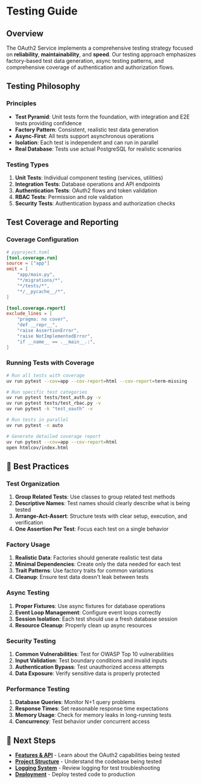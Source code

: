 # Testing Guide

## Overview

The OAuth2 Service implements a comprehensive testing strategy focused on **reliability**, **maintainability**, and **speed**. Our testing approach emphasizes factory-based test data generation, async testing patterns, and comprehensive coverage of authentication and authorization flows.

## Testing Philosophy

### Principles
- **Test Pyramid**: Unit tests form the foundation, with integration and E2E tests providing confidence
- **Factory Pattern**: Consistent, realistic test data generation
- **Async-First**: All tests support asynchronous operations
- **Isolation**: Each test is independent and can run in parallel
- **Real Database**: Tests use actual PostgreSQL for realistic scenarios

### Testing Types
1. **Unit Tests**: Individual component testing (services, utilities)
2. **Integration Tests**: Database operations and API endpoints
3. **Authentication Tests**: OAuth2 flows and token validation
4. **RBAC Tests**: Permission and role validation
5. **Security Tests**: Authentication bypass and authorization checks


## Test Coverage and Reporting

### Coverage Configuration

```toml
# pyproject.toml
[tool.coverage.run]
source = ["app"]
omit = [
    "app/main.py",
    "*/migrations/*",
    "*/tests/*",
    "*/__pycache__/*",
]

[tool.coverage.report]
exclude_lines = [
    "pragma: no cover",
    "def __repr__",
    "raise AssertionError",
    "raise NotImplementedError",
    "if __name__ == .__main__.:",
]
```

### Running Tests with Coverage

```bash
# Run all tests with coverage
uv run pytest --cov=app --cov-report=html --cov-report=term-missing

# Run specific test categories
uv run pytest tests/test_auth.py -v
uv run pytest tests/test_rbac.py -v
uv run pytest -k "test_oauth" -v

# Run tests in parallel
uv run pytest -n auto

# Generate detailed coverage report
uv run pytest --cov=app --cov-report=html
open htmlcov/index.html
```

## 🚀 Best Practices

### Test Organization
1. **Group Related Tests**: Use classes to group related test methods
2. **Descriptive Names**: Test names should clearly describe what is being tested
3. **Arrange-Act-Assert**: Structure tests with clear setup, execution, and verification
4. **One Assertion Per Test**: Focus each test on a single behavior

### Factory Usage
1. **Realistic Data**: Factories should generate realistic test data
2. **Minimal Dependencies**: Create only the data needed for each test
3. **Trait Patterns**: Use factory traits for common variations
4. **Cleanup**: Ensure test data doesn't leak between tests

### Async Testing
1. **Proper Fixtures**: Use async fixtures for database operations
2. **Event Loop Management**: Configure event loops correctly
3. **Session Isolation**: Each test should use a fresh database session
4. **Resource Cleanup**: Properly clean up async resources

### Security Testing
1. **Common Vulnerabilities**: Test for OWASP Top 10 vulnerabilities
2. **Input Validation**: Test boundary conditions and invalid inputs
3. **Authentication Bypass**: Test unauthorized access attempts
4. **Data Exposure**: Verify sensitive data is properly protected

### Performance Testing
1. **Database Queries**: Monitor N+1 query problems
2. **Response Times**: Set reasonable response time expectations
3. **Memory Usage**: Check for memory leaks in long-running tests
4. **Concurrency**: Test behavior under concurrent access

## 🔗 Next Steps

- **[Features & API](features-api.md)** - Learn about the OAuth2 capabilities being tested
- **[Project Structure](project-structure.md)** - Understand the codebase being tested
- **[Logging System](logging.md)** - Review logging for test troubleshooting
- **[Deployment](deployment.md)** - Deploy tested code to production 